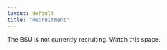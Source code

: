 ```yaml
---
layout: default
title: "Recruitment"
---
```


The BSU is not currently recruiting. Watch this space.

